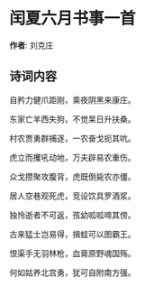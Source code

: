 # 闰夏六月书事一首

**作者**: 刘克庄

## 诗词内容

自矜力健爪距刚，乘夜阴黑来康庄。

东家亡羊西失狗，不觉杲日升扶桑。

村农贾勇群捕逐，一农奋戈扼其吭。

虎立而攫吼动地，万夫辟易农重伤。

众戈攒聚攻腹背，虎既倒毙农亦僵。

居人空巷观死虎，竞设饮具罗酒浆。

独怜逝者不可返，孩幼呱呱啼其傍。

古来猛士岂易得，揖蛙可以图霸王。

恨渠手无羽林枪，血膏原野魂国殇。

何如姑养北宫勇，犹可自附南方强。

